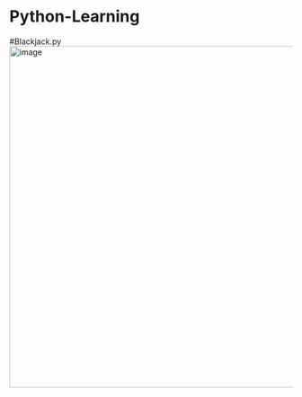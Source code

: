 # Python-Learning

#Blackjack.py
<img width="608" alt="image" src="https://github.com/aakashraawat/Python-Learning/assets/113524198/cdf5c3c0-e2c7-4018-9dc5-373053c1162d">
